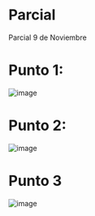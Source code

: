 # Parcial
Parcial 9 de Noviembre 

# Punto 1:

![image](https://github.com/user-attachments/assets/6ef0ff07-e1a5-4175-ba27-815140ff3650)


# Punto 2:

![image](https://github.com/user-attachments/assets/f8ef39c2-a7d6-419f-bf30-d1be0075d4fa)

# Punto 3

![image](https://github.com/user-attachments/assets/be6d7c47-3517-412d-94e6-f71f6e61e6b9)
